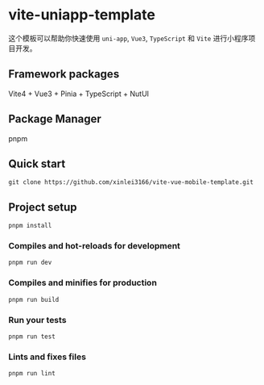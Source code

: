 # vite-uniapp-template

这个模板可以帮助你快速使用 `uni-app`, `Vue3`, `TypeScript` 和 `Vite` 进行小程序项目开发。

## Framework packages

Vite4 + Vue3 + Pinia + TypeScript + NutUI

## Package Manager
pnpm

## Quick start
```
git clone https://github.com/xinlei3166/vite-vue-mobile-template.git
```

## Project setup
```
pnpm install
```

### Compiles and hot-reloads for development
```
pnpm run dev
```

### Compiles and minifies for production
```
pnpm run build
```

### Run your tests
```
pnpm run test
```

### Lints and fixes files
```
pnpm run lint
```

